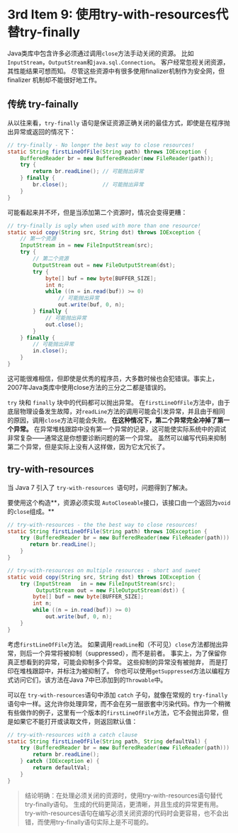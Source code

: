 # 3rd Item 9: 使用try-with-resources代替try-finally



Java类库中包含许多必须通过调用`close`方法手动关闭的资源。 比如`InputStream`，`OutputStream`和`java.sql.Connection`。 客户经常忽视关闭资源，其性能结果可想而知。 尽管这些资源中有很多使用finalizer机制作为安全网，但 finalizer 机制却不能很好地工作。

## 传统 try-fainally

从以往来看，`try-finally` 语句是保证资源正确关闭的最佳方式，即使是在程序抛出异常或返回的情况下：

```java
// try-finally - No longer the best way to close resources!
static String firstLineOfFile(String path) throws IOException {
    BufferedReader br = new BufferedReader(new FileReader(path));
    try {
        return br.readLine(); // 可能抛出异常
    } finally {
        br.close();			  // 可能抛出异常
    }
}
```



可能看起来并不坏，但是当添加第二个资源时，情况会变得更糟：

```java
// try-finally is ugly when used with more than one resource!
static void copy(String src, String dst) throws IOException {
    // 第一个资源
    InputStream in = new FileInputStream(src);
    try {
		// 第二个资源
        OutputStream out = new FileOutputStream(dst);
        try {
            byte[] buf = new byte[BUFFER_SIZE];
            int n;
            while ((n = in.read(buf)) >= 0)
                // 可能抛出异常
                out.write(buf, 0, n); 
        } finally {
            // 可能抛出异常
            out.close();
        }
    } finally {
        // 可能抛出异常
        in.close();
    }
}
```



这可能很难相信，但即使是优秀的程序员，大多数时候也会犯错误。事实上，2007年Java类库中使用close方法的三分之二都是错误的。

 `try` 块和 `finally` 块中的代码都可以抛出异常。 在`firstLineOfFile`方法中，由于底层物理设备发生故障，对`readLine`方法的调用可能会引发异常，并且由于相同的原因，调用`close`方法可能会失败。 **在这种情况下，第二个异常完全冲掉了第一个异常。** 在异常堆栈跟踪中没有第一个异常的记录，这可能使实际系统中的调试非常复杂——通常这是你想要诊断问题的第一个异常。 虽然可以编写代码来抑制第二个异常，但是实际上没有人这样做，因为它太冗长了。



## try-with-resources

当 Java 7 引入了 `try-with-resources `语句时，问题得到了解决。



要使用这个构造**，资源必须实现 `AutoCloseable`接口，该接口由一个返回为`void`的`close`组成。**

```java
// try-with-resources - the the best way to close resources!
static String firstLineOfFile(String path) throws IOException {
    try (BufferedReader br = new BufferedReader(new FileReader(path))) {
       return br.readLine();
    }
}
```



```java
// try-with-resources on multiple resources - short and sweet
static void copy(String src, String dst) throws IOException {
    try (InputStream   in = new FileInputStream(src);
         OutputStream out = new FileOutputStream(dst)) {
        byte[] buf = new byte[BUFFER_SIZE];
        int n;
        while ((n = in.read(buf)) >= 0)
            out.write(buf, 0, n);
    }
}
```



考虑`firstLineOfFile`方法。 如果调用`readLine`和（不可见）`close`方法都抛出异常，则后一个异常将被抑制（suppressed），而不是前者。 事实上，为了保留你真正想看到的异常，可能会抑制多个异常。 这些抑制的异常没有被抛弃， 而是打印在堆栈跟踪中，并标注为被抑制了。 你也可以使用`getSuppressed`方法以编程方式访问它们，该方法在Java 7中已添加到的`Throwable`中。





可以在 `try-with-resources`语句中添加 `catch` 子句，就像在常规的 `try-finally` 语句中一样。这允许你处理异常，而不会在另一层嵌套中污染代码。作为一个稍微有些做作的例子，这里有一个版本的`firstLineOfFile`方法，它不会抛出异常，但是如果它不能打开或读取文件，则返回默认值：



```java
// try-with-resources with a catch clause
static String firstLineOfFile(String path, String defaultVal) {
    try (BufferedReader br = new BufferedReader(new FileReader(path))) {
        return br.readLine();
    } catch (IOException e) {
        return defaultVal;
    }
}
```



>  结论明确：在处理必须关闭的资源时，使用try-with-resources语句替代try-finally语句。 生成的代码更简洁，更清晰，并且生成的异常更有用。 try-with-resources语句在编写必须关闭资源的代码时会更容易，也不会出错，而使用try-finally语句实际上是不可能的。